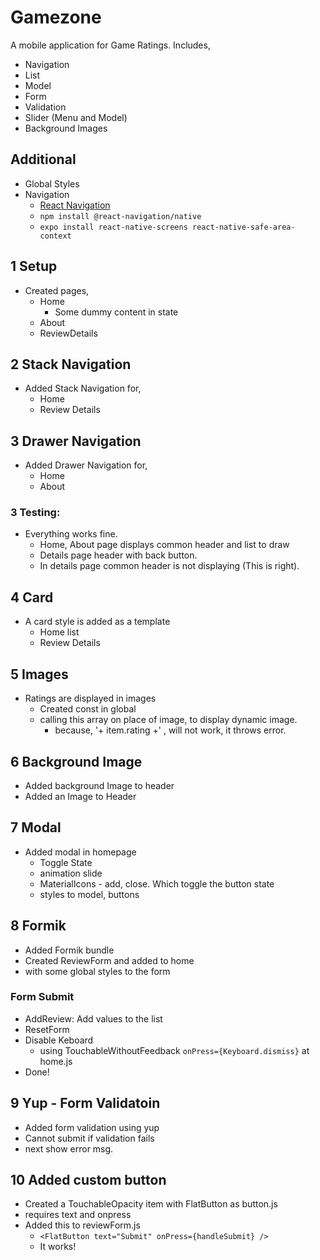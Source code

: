 # Gamezone

A mobile application for Game Ratings. Includes,

- Navigation
- List
- Model
- Form
- Validation
- Slider (Menu and Model)
- Background Images

## Additional

- Global Styles
- Navigation
  - [React Navigation](https://reactnavigation.org/)
  - `npm install @react-navigation/native`
  - `expo install react-native-screens react-native-safe-area-context`

## 1 Setup

- Created pages,
  - Home
    - Some dummy content in state
  - About
  - ReviewDetails

## 2 Stack Navigation

- Added Stack Navigation for,
  - Home
  - Review Details

## 3 Drawer Navigation

- Added Drawer Navigation for,
  - Home
  - About

### 3 Testing:

- Everything works fine.
  - Home, About page displays common header and list to draw
  - Details page header with back button.
  - In details page common header is not displaying (This is right).

## 4 Card

- A card style is added as a template
  - Home list
  - Review Details

## 5 Images

- Ratings are displayed in images
  - Created const in global
  - calling this array on place of image, to display dynamic image.
    - because, '+ item.rating +' , will not work, it throws error.

## 6 Background Image

- Added background Image to header
- Added an Image to Header

## 7 Modal

- Added modal in homepage
  - Toggle State
  - animation slide
  - MaterialIcons - add, close. Which toggle the button state
  - styles to model, buttons

## 8 Formik

- Added Formik bundle
- Created ReviewForm and added to home
- with some global styles to the form

### Form Submit

- AddReview: Add values to the list
- ResetForm
- Disable Keboard
  - using TouchableWithoutFeedback `onPress={Keyboard.dismiss}` at home.js
- Done!

## 9 Yup - Form Validatoin

- Added form validation using yup
- Cannot submit if validation fails
- next show error msg.

## 10 Added custom button

- Created a TouchableOpacity item with FlatButton as button.js
- requires text and onpress
- Added this to reviewForm.js
  - `<FlatButton text="Submit" onPress={handleSubmit} />`
  - It works!
